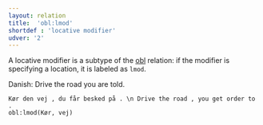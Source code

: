 ```yaml
---
layout: relation
title:  'obl:lmod'
shortdef : 'locative modifier'
udver: '2'
---
```


A locative modifier is a subtype of the [obl]() relation: if the modifier is specifying a location, it is labeled as `lmod`.

Danish: Drive the road you are told.

~~~ sdparse
Kør den vej , du får besked på . \n Drive the road , you get order to .
obl:lmod(Kør, vej)
~~~

<!-- Interlanguage links updated Po 11. listopadu 2024, 20:11:19 CET -->
